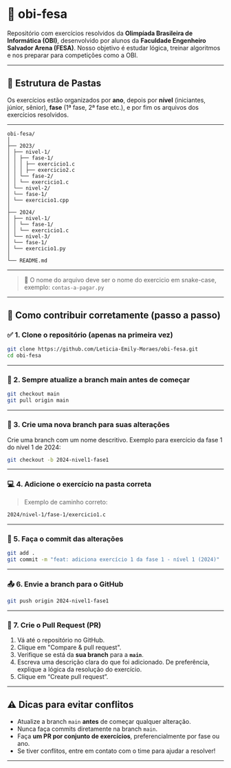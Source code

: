 # 🧠 obi-fesa

Repositório com exercícios resolvidos da **Olimpíada Brasileira de Informática (OBI)**, desenvolvido por alunos da **Faculdade Engenheiro Salvador Arena (FESA)**. Nosso objetivo é estudar lógica, treinar algoritmos e nos preparar para competições como a OBI.

---

## 📁 Estrutura de Pastas

Os exercícios estão organizados por **ano**, depois por **nível** (iniciantes, júnior, sênior), **fase** (1ª fase, 2ª fase etc.), e por fim os arquivos dos exercícios resolvidos.

---

```
obi-fesa/
│
├── 2023/
│ ├── nivel-1/
│ │ ├── fase-1/
│ │ │ ├── exercicio1.c
│ │ │ ├── exercicio2.c
│ │ └── fase-2/
│ │ └── exercicio1.c
│ └── nivel-2/
│ └── fase-1/
│ └── exercicio1.cpp
│
├── 2024/
│ ├── nivel-1/
│ │ └── fase-1/
│ │ └── exercicio1.c
│ └── nivel-3/
│ └── fase-1/
│ └── exercicio1.py
│
└── README.md
```

---

> 📌 O nome do arquivo deve ser o nome do exercicio em snake-case, exemplo: `contas-a-pagar.py`

---

## 🚀 Como contribuir corretamente (passo a passo)

### ✅ 1. Clone o repositório (apenas na primeira vez)

```bash
git clone https://github.com/Leticia-Emily-Moraes/obi-fesa.git
cd obi-fesa
```

---

### 🔄 2. Sempre atualize a branch main antes de começar

```bash
git checkout main
git pull origin main
```

---

### 🌿 3. Crie uma nova branch para suas alterações

Crie uma branch com um nome descritivo. Exemplo para exercício da fase 1 do nível 1 de 2024:

```bash
git checkout -b 2024-nivel1-fase1
```

---

### 💻 4. Adicione o exercício na pasta correta
>Exemplo de caminho correto:

```bash
2024/nivel-1/fase-1/exercicio1.c
```

---

### 💾 5. Faça o commit das alterações

```bash
git add .
git commit -m "feat: adiciona exercício 1 da fase 1 - nível 1 (2024)"
```

---

### 📤 6. Envie a branch para o GitHub
```bash
git push origin 2024-nivel1-fase1
```

---

### 🔁 7. Crie o Pull Request (PR)
1. Vá até o repositório no GitHub.
2. Clique em "Compare & pull request".
3. Verifique se está da **sua branch** para a **`main`**.
4. Escreva uma descrição clara do que foi adicionado. De preferência, explique a lógica da resolução do exercício.
5. Clique em “Create pull request”.
---

## ⚠️ Dicas para evitar conflitos

- Atualize a branch `main` **antes** de começar qualquer alteração.
- Nunca faça commits diretamente na branch `main`.
- Faça **um PR por conjunto de exercícios**, preferencialmente por fase ou ano.
- Se tiver conflitos, entre em contato com o time para ajudar a resolver!

---
